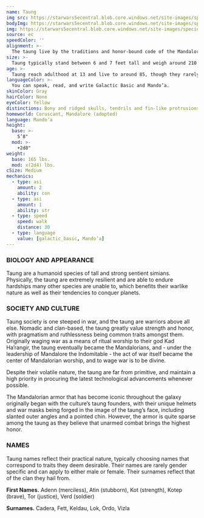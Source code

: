 ```yaml
---
name: Taung
img src: https://starwars5ecentral.blob.core.windows.net/site-images/species/species_taung.png
bodyImg: https://starwars5ecentral.blob.core.windows.net/site-images/species/species_taung.png
img: https://starwars5ecentral.blob.core.windows.net/site-images/species/species_taung.png
source: ec
speedColor: ''
alignment: >-
  The taung live by the traditions and honor-bound code of the Mandalorians, making them tend towards a lawful alignment, typically balanced or dark, though there are exceptions.
size: >-
  Taung typically stand between 6 and 7 feet tall and weigh around 210 lbs. Regardless of your position in that range, your size is Medium.
age: >-
  Taung reach adulthood at 13 and live to around 85, though they rarely live even half the length as they naturally can due to their deadly lifestyles as Mandalorians.
languageColor: >-
  You can speak, read, and write Galactic Basic and Mando’a. 
skinColor: Gray
hairColor: None
eyeColor: Yellow
distinctions: Bony and ridged skulls, tendrils and fin-like protrusions on the back of their heads
homeworld: Coruscant, Mandalore (adopted)
language: Mando’a
height:
  base: >-
    5’8"
  mod: >-
    +2d8"
weight:
  base: 165 lbs.
  mod: x(2d4) lbs.
cSize: Medium
mechanics:
  - type: asi
    amount: 2
    ability: con
  - type: asi
    amount: 1
    ability: str
  - type: speed
    speed: walk
    distance: 30
  - type: language
    value: [galactic_basic, Mando’a]
---
```

### BIOLOGY AND APPEARANCE
Taung are a humanoid species of tall and strong sentient simians. Physically, the taung are extremely resilient and are able to endure hardships many other species are unable to, which benefits their warlike nature as well as their tendencies to conquer planets.

### SOCIETY AND CULTURE
Taung society is one steeped in war, and the taung are warriors above all else. Nomadic and clan-based, the taung greatly value strength and honor, with pragmatism and ruthlessness being common traits amongst them. Originally waging war as a means of ritual worship to their god Kad Ha’rangir, the taung eventually became the Mandalorians, and - under the leadership of Mandalore the Indomitable - the act of war itself became the center of Mandalorian worship, and to wage war is to be divine.

Despite their volatile nature, the taung are far from primitive, and maintain a high priority in procuring the latest technological advancements whenever possible.

The Mandalorian armor that has become iconic throughout the galaxy originally began with the culture’s taung founders, with their unique helmets and war masks being forged in the image of the taung’s face, including slanted outer angles and a pointed chin. However, the armor is quite sparse among the taung as they believe that unarmed combat brings the highest honor.

### NAMES
Taung names reflect their practical nature, typically choosing names that correspond to traits they deem desirable. Their names are rarely gender specific and can apply to either male or female. Their surnames reflect that of the clan they hail from.

__First Names.__ Adenn (merciless), Atin (stubborn), Kot (strength), Kotep (brave), Tor (justice), Verd (soldier)

__Surnames.__ Cadera, Fett, Keldau, Lok, Ordo, Vizla



    